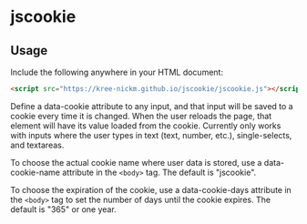 # jscookie

## Usage
Include the following anywhere in your HTML document:
```html
<script src="https://kree-nickm.github.io/jscookie/jscookie.js"></script>
```
Define a data-cookie attribute to any input, and that input will be saved to a cookie every time it is changed. When the user reloads the page, that element will have its value loaded from the cookie. Currently only works with inputs where the user types in text (text, number, etc.), single-selects, and textareas.

To choose the actual cookie name where user data is stored, use a data-cookie-name attribute in the `<body>` tag. The default is "jscookie".

To choose the expiration of the cookie, use a data-cookie-days attribute in the `<body>` tag to set the number of days until the cookie expires. The default is "365" or one year.